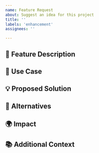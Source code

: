 ```yaml
---
name: Feature Request
about: Suggest an idea for this project
title: ''
labels: 'enhancement'
assignees: ''

---
```


## 🚀 Feature Description
<!-- A clear and concise description of the feature you are proposing -->

## 🧐 Use Case
<!-- Describe the specific use case if it isn't obvious -->

## 💡 Proposed Solution
<!-- If you have an idea on how to implement this, please share! -->

## 🤔 Alternatives
<!-- Have you considered any alternative solutions or features? -->

## 🌍 Impact
<!-- Describe the impact this feature will have on the project (performance, size, usability, etc.) -->

## 📚 Additional Context
<!-- Add any other context or screenshots about the feature request here. -->